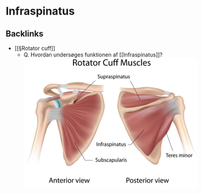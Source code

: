 # Infraspinatus
## Backlinks
* [[§Rotator cuff]]
	* Q. Hvordan undersøges funktionen af [[Infraspinatus]]?
![](BearImages/1A271C98-E311-4106-8571-1EB72AC9A9C8-8519-000021DFA5B2E574/6BCD4BE9-B07D-4094-8633-6A8E2FC6CE8C.png)

<!-- #anki/tag/med/Orto #anki/deck/Medicine -->

<!-- {BearID:463AB238-4A7B-43E7-AE74-0EE767A09F99-9395-000024EFE2374F85} -->
